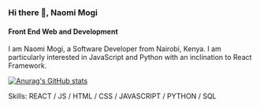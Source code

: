 ### Hi there 👋, Naomi Mogi
#### Front End Web and Development
I am Naomi Mogi, a Software Developer from Nairobi, Kenya.
I am particularly interested in JavaScript and Python with an inclination to React Framework.

[![Anurag's GitHub stats](https://github-readme-stats.vercel.app/api?username=Naomi391)](https://github.com/anuraghazra/github-readme-stats)

Skills: REACT / JS / HTML / CSS / JAVASCRIPT / PYTHON / SQL 






